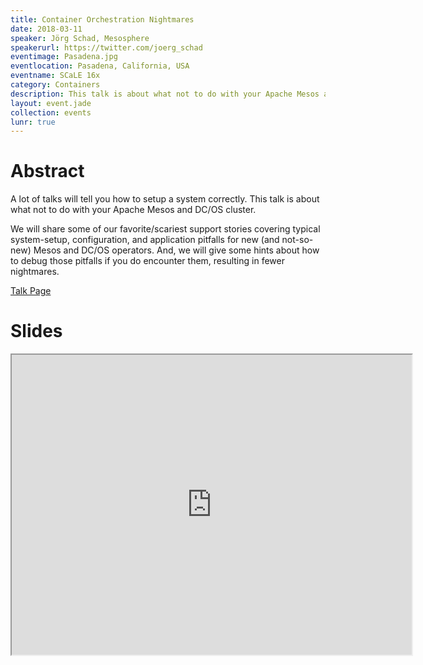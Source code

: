 ```yaml
---
title: Container Orchestration Nightmares
date: 2018-03-11
speaker: Jörg Schad, Mesosphere
speakerurl: https://twitter.com/joerg_schad
eventimage: Pasadena.jpg
eventlocation: Pasadena, California, USA
eventname: SCaLE 16x
category: Containers
description: This talk is about what not to do with your Apache Mesos and DC/OS cluster.
layout: event.jade
collection: events
lunr: true
---
```


# Abstract

A lot of talks will tell you how to setup a system correctly. This talk is about what not to do with your Apache Mesos and DC/OS cluster.

We will share some of our favorite/scariest support stories covering typical system-setup, configuration, and application pitfalls for new (and not-so-new) Mesos and DC/OS operators. And, we will give some hints about how to debug those pitfalls if you do encounter them, resulting in fewer nightmares.

[Talk Page](https://www.socallinuxexpo.org/scale/16x/presentations/container-orchestration-nightmares)

# Slides

<iframe src="https://www.socallinuxexpo.org/sites/default/files/presentations/ContainerSched-Nightmares.pdf" width="640" height="480"></iframe>
